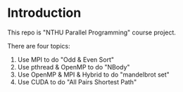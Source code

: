 # Introduction 

This repo is "NTHU Parallel Programming" course project.

There are four topics:

1. Use MPI to do "Odd & Even Sort"
2. Use pthread & OpenMP to do "NBody"
3. Use OpenMP & MPI & Hybrid to do "mandelbrot set"
4. Use CUDA to do "All Pairs Shortest Path"
